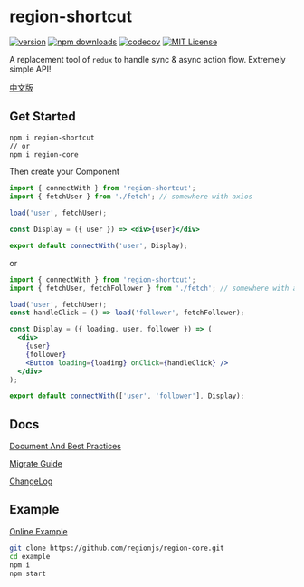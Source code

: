 # region-shortcut

[![version](https://img.shields.io/npm/v/redux-loadings.svg?style=flat-square)](http://npm.im/redux-loadings)
[![npm downloads](https://img.shields.io/npm/dm/redux-loadings.svg?style=flat-square)](https://www.npmjs.com/package/redux-loadings)
[![codecov](https://codecov.io/gh/dancerphil/redux-loadings/branch/develop/graph/badge.svg)](https://codecov.io/gh/dancerphil/redux-loadings)
[![MIT License](https://img.shields.io/npm/l/redux-loadings.svg?style=flat-square)](http://opensource.org/licenses/MIT)

A replacement tool of `redux` to handle sync & async action flow. Extremely simple API!

[中文版](https://github.com/regionjs/region-core/blob/master/docs/README-zh_CN.md)

## Get Started

```bash
npm i region-shortcut
// or
npm i region-core
```

Then create your Component

```jsx harmony
import { connectWith } from 'region-shortcut';
import { fetchUser } from './fetch'; // somewhere with axios

load('user', fetchUser);

const Display = ({ user }) => <div>{user}</div>

export default connectWith('user', Display);
```

or

```jsx harmony
import { connectWith } from 'region-shortcut';
import { fetchUser, fetchFollower } from './fetch'; // somewhere with axios

load('user', fetchUser);
const handleClick = () => load('follower', fetchFollower);

const Display = ({ loading, user, follower }) => (
  <div>
    {user}
    {follower}
    <Button loading={loading} onClick={handleClick} />
  </div>
);

export default connectWith(['user', 'follower'], Display);
```

## Docs

[Document And Best Practices](https://github.com/regionjs/region-core/blob/master/docs/Document.md)

[Migrate Guide](https://github.com/regionjs/region-core/blob/master/docs/Migrate.md)

[ChangeLog](https://github.com/regionjs/region-core/blob/master/docs/CHANGELOG.md)

## Example

[Online Example](https://dancerphil.github.io/redux-loadings/index.html)

```bash
git clone https://github.com/regionjs/region-core.git
cd example
npm i
npm start
```
